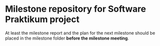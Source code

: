 # Milestone repository for Software Praktikum project #

At least the milestone report and the plan for the next milestone should be placed in the milestone folder **before the milestone meeting**.
